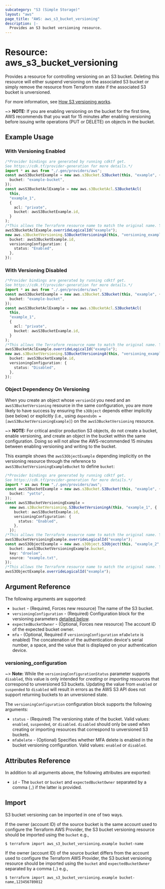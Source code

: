 ```yaml
---
subcategory: "S3 (Simple Storage)"
layout: "aws"
page_title: "AWS: aws_s3_bucket_versioning"
description: |-
  Provides an S3 bucket versioning resource.
---
```


# Resource: aws\_s3\_bucket\_versioning

Provides a resource for controlling versioning on an S3 bucket.
Deleting this resource will either suspend versioning on the associated S3 bucket or
simply remove the resource from Terraform state if the associated S3 bucket is unversioned.

For more information, see [How S3 versioning works](https://docs.aws.amazon.com/AmazonS3/latest/userguide/manage-versioning-examples.html).

\~> **NOTE:** If you are enabling versioning on the bucket for the first time, AWS recommends that you wait for 15 minutes after enabling versioning before issuing write operations (PUT or DELETE) on objects in the bucket.

## Example Usage

### With Versioning Enabled

```typescript
/*Provider bindings are generated by running cdktf get.
See https://cdk.tf/provider-generation for more details.*/
import * as aws from "./.gen/providers/aws";
const awsS3BucketExample = new aws.s3Bucket.S3Bucket(this, "example", {
  bucket: "example-bucket",
});
const awsS3BucketAclExample = new aws.s3BucketAcl.S3BucketAcl(
  this,
  "example_1",
  {
    acl: "private",
    bucket: awsS3BucketExample.id,
  }
);
/*This allows the Terraform resource name to match the original name. You can remove the call if you don't need them to match.*/
awsS3BucketAclExample.overrideLogicalId("example");
new aws.s3BucketVersioning.S3BucketVersioningA(this, "versioning_example", {
  bucket: awsS3BucketExample.id,
  versioningConfiguration: {
    status: "Enabled",
  },
});

```

### With Versioning Disabled

```typescript
/*Provider bindings are generated by running cdktf get.
See https://cdk.tf/provider-generation for more details.*/
import * as aws from "./.gen/providers/aws";
const awsS3BucketExample = new aws.s3Bucket.S3Bucket(this, "example", {
  bucket: "example-bucket",
});
const awsS3BucketAclExample = new aws.s3BucketAcl.S3BucketAcl(
  this,
  "example_1",
  {
    acl: "private",
    bucket: awsS3BucketExample.id,
  }
);
/*This allows the Terraform resource name to match the original name. You can remove the call if you don't need them to match.*/
awsS3BucketAclExample.overrideLogicalId("example");
new aws.s3BucketVersioning.S3BucketVersioningA(this, "versioning_example", {
  bucket: awsS3BucketExample.id,
  versioningConfiguration: {
    status: "Disabled",
  },
});

```

### Object Dependency On Versioning

When you create an object whose `versionId` you need and an `awsS3BucketVersioning` resource in the same configuration, you are more likely to have success by ensuring the `s3Object` depends either implicitly (see below) or explicitly (i.e., using `dependsOn = [awsS3BucketVersioningExample]`) on the `awsS3BucketVersioning` resource.

\~> **NOTE:** For critical and/or production S3 objects, do not create a bucket, enable versioning, and create an object in the bucket within the same configuration. Doing so will not allow the AWS-recommended 15 minutes between enabling versioning and writing to the bucket.

This example shows the `awsS3ObjectExample` depending implicitly on the versioning resource through the reference to `awsS3BucketVersioningExampleBucket` to define `bucket`:

```typescript
/*Provider bindings are generated by running cdktf get.
See https://cdk.tf/provider-generation for more details.*/
import * as aws from "./.gen/providers/aws";
const awsS3BucketExample = new aws.s3Bucket.S3Bucket(this, "example", {
  bucket: "yotto",
});
const awsS3BucketVersioningExample =
  new aws.s3BucketVersioning.S3BucketVersioningA(this, "example_1", {
    bucket: awsS3BucketExample.id,
    versioningConfiguration: {
      status: "Enabled",
    },
  });
/*This allows the Terraform resource name to match the original name. You can remove the call if you don't need them to match.*/
awsS3BucketVersioningExample.overrideLogicalId("example");
const awsS3ObjectExample = new aws.s3Object.S3Object(this, "example_2", {
  bucket: awsS3BucketVersioningExample.bucket,
  key: "droeloe",
  source: "example.txt",
});
/*This allows the Terraform resource name to match the original name. You can remove the call if you don't need them to match.*/
awsS3ObjectExample.overrideLogicalId("example");

```

## Argument Reference

The following arguments are supported:

* `bucket` - (Required, Forces new resource) The name of the S3 bucket.
* `versioningConfiguration` - (Required) Configuration block for the versioning parameters [detailed below](#versioning_configuration).
* `expectedBucketOwner` - (Optional, Forces new resource) The account ID of the expected bucket owner.
* `mfa` - (Optional, Required if `versioningConfiguration` `mfaDelete` is enabled) The concatenation of the authentication device's serial number, a space, and the value that is displayed on your authentication device.

### versioning\_configuration

\~> **Note:** While the `versioningConfigurationStatus` parameter supports `disabled`, this value is only intended for *creating* or *importing* resources that correspond to unversioned S3 buckets.
Updating the value from `enabled` or `suspended` to `disabled` will result in errors as the AWS S3 API does not support returning buckets to an unversioned state.

The `versioningConfiguration` configuration block supports the following arguments:

* `status` - (Required) The versioning state of the bucket. Valid values: `enabled`, `suspended`, or `disabled`. `disabled` should only be used when creating or importing resources that correspond to unversioned S3 buckets.
* `mfaDelete` - (Optional) Specifies whether MFA delete is enabled in the bucket versioning configuration. Valid values: `enabled` or `disabled`.

## Attributes Reference

In addition to all arguments above, the following attributes are exported:

* `id` - The `bucket` or `bucket` and `expectedBucketOwner` separated by a comma (`,`) if the latter is provided.

## Import

S3 bucket versioning can be imported in one of two ways.

If the owner (account ID) of the source bucket is the same account used to configure the Terraform AWS Provider,
the S3 bucket versioning resource should be imported using the `bucket` e.g.,

```console
$ terraform import aws_s3_bucket_versioning.example bucket-name
```

If the owner (account ID) of the source bucket differs from the account used to configure the Terraform AWS Provider,
the S3 bucket versioning resource should be imported using the `bucket` and `expectedBucketOwner` separated by a comma (`,`) e.g.,

```console
$ terraform import aws_s3_bucket_versioning.example bucket-name,123456789012
```

